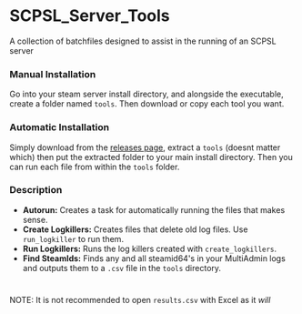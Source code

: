 # SCPSL_Server_Tools
A collection of batchfiles designed to assist in the running of an SCPSL server

### Manual Installation
Go into your steam server install directory, and alongside the executable, create a folder named `tools`. Then download or copy each tool you want.

### Automatic Installation
Simply download from the [releases page](https://github.com/lordofkhaos/SCPSL_Server_Tools/releases/latest), extract a `tools` (doesnt matter which) then put the extracted folder to your main install directory. Then you can run each file from within the `tools` folder.


### Description
* **Autorun:** Creates a task for automatically running the files that makes sense.
* **Create Logkillers:** Creates files that delete old log files. Use `run_logkiller` to run them.
* **Run Logkillers:** Runs the log killers created with `create_logkillers`.
* **Find SteamIds:** Finds any and all steamid64's in your MultiAdmin logs and outputs them to a `.csv` file in the `tools` directory. 
#
NOTE: It is not recommended to open `results.csv` with Excel as it *will* 
